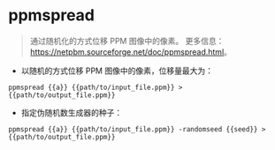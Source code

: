 # ppmspread

> 通过随机化的方式位移 PPM 图像中的像素。
> 更多信息：<https://netpbm.sourceforge.net/doc/ppmspread.html>。

- 以随机的方式位移 PPM 图像中的像素，位移量最大为：

`ppmspread {{a}} {{path/to/input_file.ppm}} > {{path/to/output_file.ppm}}`

- 指定伪随机数生成器的种子：

`ppmspread {{a}} {{path/to/input_file.ppm}} -randomseed {{seed}} > {{path/to/output_file.ppm}}`